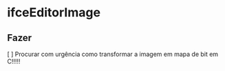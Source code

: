 # ifceEditorImage

## Fazer
[ ] Procurar com urgência como transformar a imagem em mapa de bit em C!!!!!
